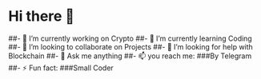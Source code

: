# Hi there 👋

##- 🔭 I’m currently working on Crypto
##- 🌱 I’m currently learning Coding
##- 👯 I’m looking to collaborate on Projects
##- 🤔 I’m looking for help with Blockchain
##- 💬 Ask me anything
##- 📫 you reach me: ###By Telegram
##- ⚡ Fun fact: ###Small Coder
